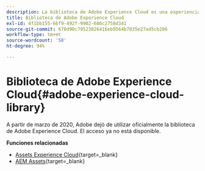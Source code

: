 ```yaml
---
description: La biblioteca de Adobe Experience Cloud es una experiencia universal y centralizada para almacenar, buscar y seleccionar recursos en las soluciones de Adobe Experience Cloud.
title: Biblioteca de Adobe Experience Cloud
exl-id: 4f1bb155-66f9-492f-9902-686c2758d341
source-git-commit: 670d90c79523826416eb9564b7835e27ad5cb286
workflow-type: tm+mt
source-wordcount: '58'
ht-degree: 94%

---
```


# Biblioteca de Adobe Experience Cloud{#adobe-experience-cloud-library}

A partir de marzo de 2020, Adobe dejó de utilizar oficialmente la biblioteca de Adobe Experience Cloud. El acceso ya no está disponible.

**Funciones relacionadas**

* [Assets Experience Cloud](https://experienceleague.adobe.com/docs/core-services/interface/services/assets/experience-cloud-assets.html?lang=es){target=_blank}
* [AEM Assets](https://experienceleague.adobe.com/docs/experience-manager-cloud-service/content/assets/home.html?lang=es){target=_blank}
